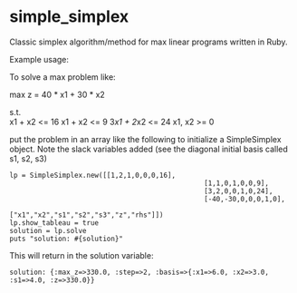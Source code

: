 # simple_simplex
Classic simplex algorithm/method for max linear programs written in Ruby.  

Example usage:

To solve a max problem like:

max z = 40 * x1 + 30 * x2

s.t. 		
x1  +  x2  <= 16
x1  +  x2  <= 9
3*x1 + 2*x2 <= 24
x1, x2  >= 0

put the problem in an array like the following to initialize a SimpleSimplex object.  Note the slack variables added (see the diagonal initial basis called s1, s2, s3)
```
lp = SimpleSimplex.new([[1,2,1,0,0,0,16],
												[1,1,0,1,0,0,9],
												[3,2,0,0,1,0,24],
												[-40,-30,0,0,0,1,0],
												["x1","x2","s1","s2","s3","z","rhs"]])
lp.show_tableau = true
solution = lp.solve
puts "solution: #{solution}"
```

This will return in the solution variable:

```
solution: {:max_z=>330.0, :step=>2, :basis=>{:x1=>6.0, :x2=>3.0, :s1=>4.0, :z=>330.0}}
```
